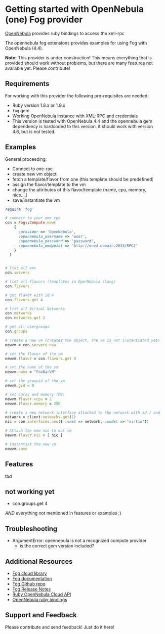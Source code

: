 # Getting started with OpenNebula (one) Fog provider

[OpenNebula](http://www.opennebula.org) provides ruby bindings to access the xml-rpc

The opennebula fog extensions provides examples for using Fog with OpenNebula (4.4).

**Note:** This provider is under construction! This means everything that is provided should work without problems, but there are many features not available yet. Please contribute!

## Requirements

For working with this provider the following pre-requisites are needed:

* Ruby version 1.8.x or 1.9.x
* `fog` gem
* Working OpenNebula instance with XML-RPC and credentials
* This version is tested with OpenNebula 4.4 and the opennebula gem dependency is hardcoded to this version. it should work with version 4.6, but is not tested.


## Examples

General proceeding:

* Connect to one-rpc
* create new vm object
* fetch a template/flavor from one (this template should be predefined)
* assign the flavor/template to the vm
* change the attributes of this flavor/template (name, cpu, memory, nics....)
* save/instantiate the vm

```ruby
require 'fog'

# connect to your one rpc
con = Fog::Compute.new(
    {
      :provider => 'OpenNebula',
      :opennebula_username => 'user',
      :opennebula_password => 'password',
      :opennebula_endpoint => 'http://oned.domain:2633/RPC2'
    }
  )


# list all vms
con.servers

# list all flavors (templates in OpenNebula slang)
con.flavors

# get flavor with id 4
con.flavors.get 4

# list all Virtual Networks
con.networks
con.networks.get 2

# get all usergroups
con.groups

# create a new vm (creates the object, the vm is not instantiated yet)
newvm = con.servers.new

# set the flavor of the vm
newvm.flavor = con.flavors.get 4

# set the name of the vm
newvm.name = "FooBarVM"

# set the groupid of the vm 
newvm.gid = 0

# set cores and memory (MB)
newvm.flavor.vcpu = 2
newvm.flavor.memory = 256

# create a new network interface attached to the network with id 1 and virtio as driver/model
network = client.networks.get(1)
nic = con.interfaces.new({ :vnet => network, :model => "virtio"})

# Attach the new nic to our vm
newvm.flavor.nic = [ nic ]

# instantiat the new vm
newvm.save
```

## Features

tbd

## not working yet

* con.groups.get 4

_AND_ everything not mentioned in features or examples ;)


## Troubleshooting

* ArgumentError: opennebula is not a recognized compute provider
  * is the correct gem version included?

## Additional Resources
* [Fog cloud library](http://fog.io)
* [Fog documentation](http://rubydoc.info/gems/fog)
* [Fog Github repo](https://github.com/fog/fog)
* [Fog Release Notes](https://github.com/fog/fog/blob/master/changelog.txt)
* [Ruby OpenNebula Cloud API](http://docs.opennebula.org/stable/integration/system_interfaces/ruby.html)
* [OpenNebula ruby bindings](http://docs.opennebula.org/doc/stable/oca/ruby/)

## Support and Feedback

Please contribute and send feedback! Just do it here!

